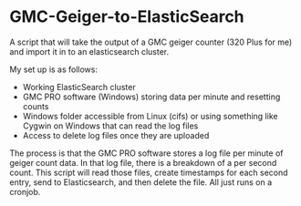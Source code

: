 # GMC-Geiger-to-ElasticSearch
A script that will take the output of a GMC geiger counter (320 Plus for me) and import it in to an elasticsearch cluster.

My set up is as follows: 
* Working ElasticSearch cluster
* GMC PRO software (Windows) storing data per minute and resetting counts
* Windows folder accessible from Linux (cifs) or using something like Cygwin on Windows that can read the log files
* Access to delete log files once they are uploaded


The process is that the GMC PRO software stores a log file per minute of geiger count data. In that log file, there is a breakdown of a per second count. This script will read those files, create timestamps for each second entry, send to Elasticsearch, and then delete the file. All just runs on a cronjob. 
